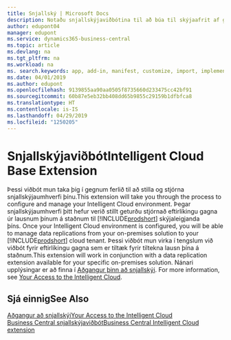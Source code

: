 ```yaml
---
title: Snjallský | Microsoft Docs
description: Notaðu snjallskýjaviðbótina til að búa til skýjaafrit af gögnum þínum svo þú hafir tengst snjallskýi.
author: edupont04
manager: edupont
ms.service: dynamics365-business-central
ms.topic: article
ms.devlang: na
ms.tgt_pltfrm: na
ms.workload: na
ms. search.keywords: app, add-in, manifest, customize, import, implement
ms.date: 04/01/2019
ms.author: edupont
ms.openlocfilehash: 9139855aa90aa0505f8735660d233475cc42bf91
ms.sourcegitcommit: 60b87e5eb32bb408dd65b9855c29159b1dfbfca8
ms.translationtype: HT
ms.contentlocale: is-IS
ms.lasthandoff: 04/29/2019
ms.locfileid: "1250205"
---
```

# <a name="intelligent-cloud-base-extension"></a><span data-ttu-id="83910-103">Snjallskýjaviðbót</span><span class="sxs-lookup"><span data-stu-id="83910-103">Intelligent Cloud Base Extension</span></span>

<span data-ttu-id="83910-104">Þessi viðbót mun taka þig í gegnum ferlið til að stilla og stjórna snjallskýjaumhverfi þínu.</span><span class="sxs-lookup"><span data-stu-id="83910-104">This extension will take you through the process to configure and manage your Intelligent Cloud environment.</span></span><span data-ttu-id="83910-105"> Þegar snjallskýjaumhverfi þitt hefur verið stillt geturðu stjórnað eftirlíkingu gagna úr lausnum þínum á staðnum til [!INCLUDE[prodshort](includes/prodshort.md)] skýjaleigjanda þíns.</span><span class="sxs-lookup"><span data-stu-id="83910-105"> Once your Intelligent Cloud environment is configured, you will be able to manage data replications from your on-premises solution to your [!INCLUDE[prodshort](includes/prodshort.md)] cloud tenant.</span></span> <span data-ttu-id="83910-106">Þessi viðbót mun virka í tengslum við viðbót fyrir eftirlíkingu gagna sem er tiltæk fyrir tiltekna lausn þína á staðnum.</span><span class="sxs-lookup"><span data-stu-id="83910-106">This extension will work in conjunction with a data replication extension available for your specific on-premises solution.</span></span><span data-ttu-id="83910-107"> Nánari upplýsingar er að finna í [Aðgangur þinn að snjallskýi](about-intelligent-cloud.md).</span><span class="sxs-lookup"><span data-stu-id="83910-107"> For more information, see [Your Access to the Intelligent Cloud](about-intelligent-cloud.md).</span></span>  

## <a name="see-also"></a><span data-ttu-id="83910-108">Sjá einnig</span><span class="sxs-lookup"><span data-stu-id="83910-108">See Also</span></span>

[<span data-ttu-id="83910-109">Aðgangur að snjallskýi</span><span class="sxs-lookup"><span data-stu-id="83910-109">Your Access to the Intelligent Cloud</span></span>](about-intelligent-cloud.md)  
[<span data-ttu-id="83910-110">Business Central snjallskýjaviðbót</span><span class="sxs-lookup"><span data-stu-id="83910-110">Business Central Intelligent Cloud extension</span></span>](ui-extensions-data-replication.md)  
